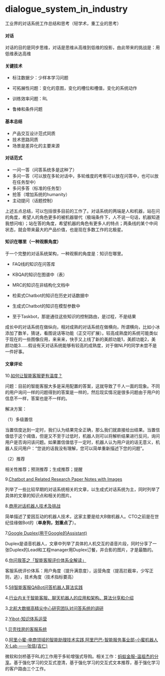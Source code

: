 # dialogue_system_in_industry
工业界的对话系统工作总结和思考（轻学术，重工业的思考）

#### 对话

对话的目的是同步思维，对话是思维从高维到低维的投影，由此带来的挑战是：用低维表达高维

#### 关键技术

+ 标注数据少：少样本学习问题

+ 可拓展性问题：变化的意图，变化的槽位和槽值，变化的系统动作

+ 训练效率问题：RL

+ 鲁棒和条件问题

#### 基本总结

+ 产品交互设计范式同质
+ 技术思路同质
+ 场景是差异化的主要来源

#### 对话范式

+ 一问一答（问答系统多是这种了）
+ 多问一答（可以放在多轮对话中，多轮维度的考察可以放在问答中，也可以放在任务型中）
+ 多问多答（标准的任务型）
+ 抢答（增加系统的humanity）
+ 主动提问（话题控制）

上述五点总结，可以包括很多目前的工作了。对话系统的两端是人和机器，站在问的角度，希望人的角色更多的被机器替代（极端条件下，人不说一句话，机器知道我想问啥）；站在答的角度，希望机器的角色有更多人的特点；两条线的某个中间状态，就会带来最大的产品价值，也是现在多数工作的北极星。
    
#### 知识在哪里（一种观察角度）

于一个完整的对话系统架构，一种观察的角度是：知识在哪里。

+ FAQ线的知识在问答库

+ KBQA的知识在图谱中（表）

+ MRC的知识在非结构化文档中

+ 检索式Chatbot的知识在历史对话数据中

+ 生成式Chatbot的知识在模型参数中

+ 至于Taskbot，那是通往这些知识的控制路由，是过程，不是结果

成长中的对话系统在做纵向，相对成熟的对话系统在做横向，所谓横向，比如小冰添加了数羊，猜谜，看图说话等功能（正交可扩展）。较高成熟度的系统可能类似于现在的一些图像应用，来来来，快手又上线了新的美颜功能1，美颜功能2，美颜功能3......假设有天对话系统能够有较高的成熟度，对于做NLP的同学未尝不是一件好事。


#### 文章评论

10.[如何让智能客服更有温度？](https://mp.weixin.qq.com/s/d6ie_Q-NyMh4Sp4mXWqpyQ)

问题：目前的智能客服大多是采用配置的答案，这就导致了千人一面的现象。不同的用户询问一样的问题得到的答案是一样的，然后现实情况是很多问题由于用户的信息不一样，答案也是不一样的。

解决方案：

（1）多级置信

当置信度达到一定时，我们认为结果完全正确，那么我们就直接给出结果。当置信值低于这个阈值，但是又不至于过低时，机器人则可以将解析结果进行反问，询问用户是否询问该问题。如果置信值低于一定时，机器人认为用户说的话无意义，机器人反问用户：“您说的话我没有理解，您可以简单重新描述下您的问题”。

（2）推荐

相关性推荐；预测推荐；生成推荐；提醒

9.[Chatbot and Related Research Paper Notes with Images](https://github.com/ricsinaruto/Seq2seqChatbots/wiki/Chatbot-and-Related-Research-Paper-Notes-with-Images#kaisheng-yao-baolin-peng-geoffrey-zweig-kam-fai-wong)

列举了一些比较早期的对话系统相关的文章，以生成式对话系统为主，同时列举了具体的文章的知识点和相关的图片。

8.[商用对话机器人技术及挑战](https://mp.weixin.qq.com/s/Tq61UOry2mnFaMSOIeV1wg)

简单描述了爱因互动的机器人技术，这家主要是给大B做机器人。CTO之前是在世纪佳缘做Bot的（**单身狗，划重点了**）。

7.[Google Duplex(用于Google的Assistant)](https://ai.googleblog.com/2018/05/duplex-ai-system-for-natural-conversation.html)

Duplex是语音机器人，文章中列举了具体的人机交互的语音片段，同时分享了一张Duplex的Lead和工程manager用Duplex订餐，并合影的图片，才是最酷的。

6.[你问我答之「智能客服评价体系全解读」](https://mp.weixin.qq.com/s?__biz=MzIzNzY5NDM2Nw==&mid=2247484049&idx=1&sn=d1d100abb898663900ccc2aa78aea0ad&chksm=e8c5fe61dfb2777732b9eada85bdde26c6cdd6b2c707ccf14f8c8d3dedb2bd7128c38bfc2bce&scene=21#wechat_redirect)

客服系统评价体系：用户角度（提升满意度），运营角度（提高拦截率，少写正则，逃），技术角度（技术指标要高）

5.[58智能客服QABot问答机器人算法实践](https://mp.weixin.qq.com/s/o7x1BigfIMJIJEGxlFlLow)

4.[行业内关于智能客服、聊天机器人的应用和架构、算法分享和介绍](https://github.com/lizhe2004/chatbot-list)

3.[北航大数据高精尖中心研究团队对问答系统的调研](https://github.com/BDBC-KG-NLP/QA-Survey)

2.[Yibot-知识体系运营](https://mp.weixin.qq.com/s/9-HUoePmGvv40JVWcPtHew)

1.[贝壳找房的客服系统](https://mp.weixin.qq.com/s/b-Y8LUlKt8WOHtJG-HHFGA)

0.[阿里小蜜-电商领域的智能助理技术实践,阿里巴巴-智能服务事业部-小蜜机器人X-Lab ——张佶(吉仁)](http://bos.itdks.com/79928a1b774c4d88a0c1b171d990263e.pdf)

微软和剑桥基于RL的工作用于多轮增强式导购。相关工作：[蚂蚁金服-温祖杰的分享](https://yq.aliyun.com/live/2446)。基于强化学习的交互式澄清，基于强化学习的交互式文本推荐，基于强化学习的客户路由三个工作。
